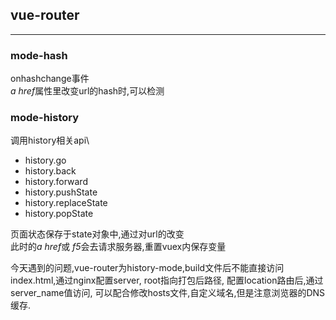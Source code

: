 ## vue-router
---
### mode-hash
onhashchange事件\
*a href*属性里改变url的hash时,可以检测

### mode-history
调用history相关api\
- history.go 
- history.back
- history.forward
- history.pushState
- history.replaceState
- history.popState


页面状态保存于state对象中,通过对url的改变\
此时的*a href*或 *f5*会去请求服务器,重置vuex内保存变量

今天遇到的问题,vue-router为history-mode,build文件后不能直接访问index.html,通过nginx配置server, root指向打包后路径, 配置location路由后,通过server_name值访问, 可以配合修改hosts文件,自定义域名,但是注意浏览器的DNS缓存.